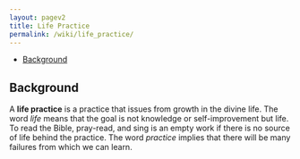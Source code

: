```yaml
---
layout: pagev2
title: Life Practice
permalink: /wiki/life_practice/
---
```

- [Background](#background)

## Background

A **life practice** is a practice that issues from growth in the divine life. The word *life* means that the goal is not knowledge or self-improvement but life. To read the Bible, pray-read, and sing is an empty work if there is no source of life behind the practice. The word *practice* implies that there will be many failures from which we can learn.